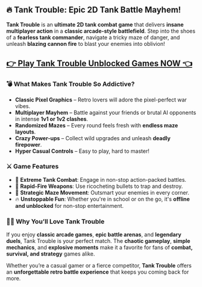 ## 🔥 **Tank Trouble: Epic 2D Tank Battle Mayhem!**

**Tank Trouble** is an **ultimate 2D tank combat game** that delivers **insane multiplayer action** in a **classic arcade-style battlefield**. Step into the shoes of a **fearless tank commander**, navigate a tricky maze of danger, and unleash **blazing cannon fire** to blast your enemies into oblivion!

## <a href="https://1kb.link/lmktya">👉 Play Tank Trouble Unblocked Games NOW 👈</a>

### 💣 What Makes Tank Trouble So Addictive?

* **Classic Pixel Graphics** – Retro lovers will adore the pixel-perfect war vibes.
* **Multiplayer Mayhem** – Battle against your friends or brutal AI opponents in intense **1v1 or 1v2 clashes**.
* **Randomized Mazes** – Every round feels fresh with **endless maze layouts**.
* **Crazy Power-ups** – Collect wild upgrades and unleash **deadly firepower**.
* **Hyper Casual Controls** – Easy to play, hard to master!

### ⚔️ Game Features

* 🎯 **Extreme Tank Combat**: Engage in non-stop action-packed battles.
* 🚀 **Rapid-Fire Weapons**: Use ricocheting bullets to trap and destroy.
* 🧠 **Strategic Maze Movement**: Outsmart your enemies in every corner.
* 🔥 **Unstoppable Fun**: Whether you're in school or on the go, it's **offline and unblocked** for non-stop entertainment.

### 👨‍🚀 Why You’ll Love Tank Trouble

If you enjoy **classic arcade games**, **epic battle arenas**, and **legendary duels**, Tank Trouble is your perfect match. The **chaotic gameplay**, **simple mechanics**, and **explosive moments** make it a favorite for fans of **combat, survival, and strategy** games alike.

Whether you’re a casual gamer or a fierce competitor, **Tank Trouble** offers an **unforgettable retro battle experience** that keeps you coming back for more.
